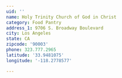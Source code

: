 ```yaml
---
uid: ''
name: Holy Trinity Church of God in Christ
category: Food Pantry
address_1: 9706 S. Broadway Boulevard
city: Los Angeles
state: CA
zipcode: '90003'
phone: 323.777.2965
latitude: '33.9481075'
longitude: '-118.2778577'

---
```

